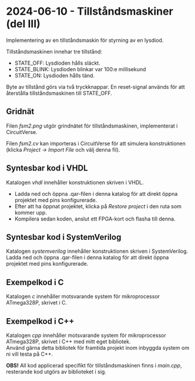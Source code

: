 # 2024-06-10 - Tillståndsmaskiner (del III)

Implementering av en tillståndsmaskin för styrning av en lysdiod.

Tillståndsmaskinen innehar tre tillstånd:
* STATE_OFF: Lysdioden hålls släckt.
* STATE_BLINK: Lysdioden blinkar var 100:e millisekund
* STATE_ON: Lysdioden hålls tänd.

Byte av tillstånd görs via två tryckknappar. En reset-signal används för att återstålla tillståndsmaskinen till STATE_OFF.  

## Gridnät
Filen *fsm2.png* utgör grindnätet för tillståndsmaskinen, implementerat i CircuitVerse.  

Filen *fsm2.cv* kan importeras i CircuitVerse för att simulera konstruktionen (klicka *Project -> Import File* och välj denna fil).

## Syntesbar kod i VHDL
Katalogen *vhdl* innehåller konstruktionen skriven i VHDL.  
* Ladda ned och öppna .qar-filen i denna katalog för att direkt öppna projektet med pins konfigurerade.   
* Efter att ha öppnat projektet, klicka på *Restore project* i den ruta som kommer upp.  
* Kompilera sedan koden, anslut ett FPGA-kort och flasha till denna. 

## Syntesbar kod i SystemVerilog
Katalogen *systemverilog* innehåller konstruktionen skriven i SystemVerilog.  
Ladda ned och öppna .qar-filen i denna katalog för att direkt öppna projektet med pins konfigurerade.  

## Exempelkod i C
Katalogen *c* innehåller motsvarande system för mikroprocessor ATmega328P, skrivet i C.  

## Exempelkod i C++
Katalogen *cpp* innehåller motsvarande system för mikroprocessor ATmega328P, skrivet i C++ med mitt eget bibliotek.  
Använd gärna detta bibliotek för framtida projekt inom inbyggda system om ni vill testa på C++.    

**OBS!** All kod applicerad specifikt för tillståndsmaskinen finns i *main.cpp*, resterande kod utgörs av biblioteket i sig. 


